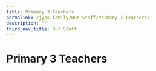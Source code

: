 ```yaml
---
title: Primary 3 Teachers
permalink: /jyps-family/Our-Staff/Primary-3-Teachers/
description: ""
third_nav_title: Our Staff
---
```

Primary 3 Teachers
==================